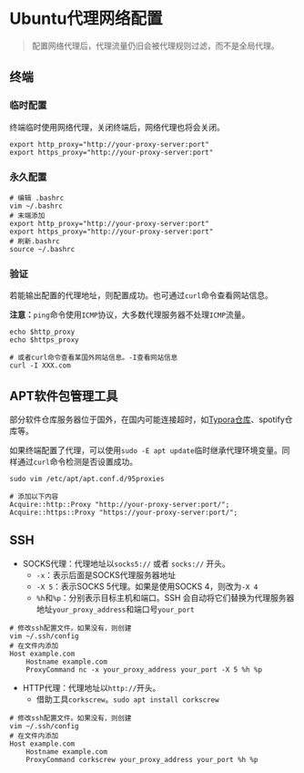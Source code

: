 # Ubuntu代理网络配置

> 配置网络代理后，代理流量仍旧会被代理规则过滤，而不是全局代理。

## 终端

### 临时配置

终端临时使用网络代理，关闭终端后，网络代理也将会关闭。

```shell
export http_proxy="http://your-proxy-server:port"
export https_proxy="http://your-proxy-server:port"
```

### 永久配置

```shell
# 编辑 .bashrc
vim ~/.bashrc
# 末端添加
export http_proxy="http://your-proxy-server:port"
export https_proxy="http://your-proxy-server:port"
# 刷新.bashrc
source ~/.bashrc
```

### 验证

若能输出配置的代理地址，则配置成功。也可通过`curl`命令查看网站信息。

**注意：**`ping`命令使用`ICMP`协议，大多数代理服务器不处理`ICMP`流量。

```shell
echo $http_proxy
echo $https_proxy

# 或者curl命令查看某国外网站信息。-I查看网站信息
curl -I XXX.com
```

## APT软件包管理工具

部分软件仓库服务器位于国外，在国内可能连接超时，如[Typora仓库](https://www.cnblogs.com/coder-shane/p/18116492)、spotify仓库等。

如果终端配置了代理，可以使用`sudo -E apt update`临时继承代理环境变量。同样通过`curl`命令检测是否设置成功。

```shell
sudo vim /etc/apt/apt.conf.d/95proxies

# 添加以下内容
Acquire::http::Proxy "http://your-proxy-server:port/";
Acquire::https::Proxy "https://your-proxy-server:port/";
```

## SSH

- SOCKS代理：代理地址以`socks5://` 或者 `socks://` 开头。
  - `-x`：表示后面是SOCKS代理服务器地址
  - `-X 5`：表示SOCKS 5代理。如果是使用SOCKS 4，则改为`-X 4`
  - `%h`和`%p`：分别表示目标主机和端口。SSH 会自动将它们替换为代理服务器地址`your_proxy_address`和端口号`your_port`

```shell
# 修改ssh配置文件。如果没有，则创建
vim ~/.ssh/config
# 在文件内添加
Host example.com
    Hostname example.com
    ProxyCommand nc -x your_proxy_address your_port -X 5 %h %p
```

- HTTP代理：代理地址以`http://`开头。
  - 借助工具`corkscrew`。`sudo apt install corkscrew`

```shell
# 修改ssh配置文件。如果没有，则创建
vim ~/.ssh/config
# 在文件内添加
Host example.com
    Hostname example.com
    ProxyCommand corkscrew your_proxy_address your_port %h %p
```

